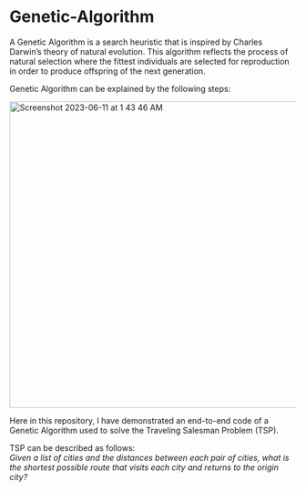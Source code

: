 # Genetic-Algorithm
A Genetic Algorithm is a search heuristic that is inspired by Charles Darwin’s theory of natural evolution. This algorithm reflects the process of 
natural selection where the fittest individuals are selected for reproduction in order to produce offspring of the next generation.  

Genetic Algorithm can be explained by the following steps:  

<img width="538" alt="Screenshot 2023-06-11 at 1 43 46 AM" src="https://github.com/ps1899/Genetic-Algorithm/assets/52563094/0c9c3f86-b64b-4eda-8afb-ab06e3563f52">
  
  
Here in this repository, I have demonstrated an end-to-end code of a Genetic Algorithm used to solve the Traveling Salesman Problem (TSP).  


TSP can be described as follows:  
*Given a list of cities and the distances between each pair of cities, what is the shortest possible route that visits each city and returns to the origin city?*

